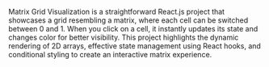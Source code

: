 Matrix Grid Visualization is a straightforward React.js project that showcases a grid resembling a matrix, where each cell can be switched between 0 and 1. 
When you click on a cell, it instantly updates its state and changes color for better visibility. This project highlights the dynamic rendering of 2D arrays,
effective state management using React hooks, and conditional styling to create an interactive matrix experience.
